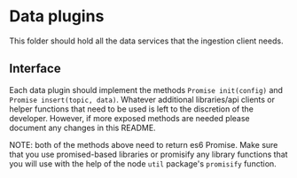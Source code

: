 # Data plugins
This folder should hold all the data services that the ingestion client needs.

## Interface
Each data plugin should implement the methods `Promise init(config)` and `Promise insert(topic, data)`. Whatever additional libraries/api clients or helper functions that need to be used is left to the discretion of the developer. However, if more exposed methods are needed please document any changes in this README.

NOTE: both of the methods above need to return es6 Promise. Make sure that you use promised-based libraries or promisify any library functions that you will use with the help of the node `util` package's `promisify` function.